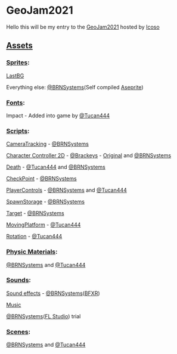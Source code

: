 # GeoJam2021

Hello this will be my entry to the [GeoJam2021](https://itch.io/jam/geojam-2021) hosted by [Icoso](https://www.youtube.com/channel/UCL7FCx3MrwKGYFEs91Lz0yg)

## [Assets](https://github.com/BRNSystems/GeoJam2021/tree/master/Assets/)


### [Sprites](https://github.com/BRNSystems/GeoJam2021/tree/master/Sprites/):
[LastBG](https://github.com/BRNSystems/GeoJam2021/tree/master/Sprites/Background/LastBG.png) 

Everything else: [@BRNSystems](https://github.com/BRNSystems/)(Self compiled [Aseprite](https://www.aseprite.org/))

### [Fonts](https://github.com/BRNSystems/GeoJam2021/tree/master/Fonts/):

Impact - Added into game by [@Tucan444](https://github.com/Tucan444/)

### [Scripts](https://github.com/BRNSystems/GeoJam2021/tree/master/Assets/Scripts/):

[CameraTracking](https://github.com/BRNSystems/GeoJam2021/blob/master/Assets/Scripts/CameraTracking.cs) - [@BRNSystems](https://github.com/BRNSystems/)

[Character Controller 2D](https://github.com/BRNSystems/GeoJam2021/blob/master/Assets/Scripts/CharacterController2D.cs) -  [@Brackeys](https://github.com/Brackeys/) - [Original](https://github.com/Brackeys/2D-Character-Controller/blob/master/CharacterController2D.cs) and [@BRNSystems](https://github.com/BRNSystems/)

[Death](https://github.com/BRNSystems/GeoJam2021/blob/master/Assets/Scripts/Death.cs) - [@Tucan444](https://github.com/Tucan444/) and [@BRNSystems](https://github.com/BRNSystems/)

[CheckPoint](https://github.com/BRNSystems/GeoJam2021/blob/master/Assets/Scripts/Checkpoint.cs) - [@BRNSystems](https://github.com/BRNSystems/)

[PlayerControls](https://github.com/BRNSystems/GeoJam2021/blob/master/Assets/Scripts/PlayerControls.cs) - [@BRNSystems](https://github.com/BRNSystems/) and [@Tucan444](https://github.com/Tucan444/)

[SpawnStorage](https://github.com/BRNSystems/GeoJam2021/blob/master/Assets/Scripts/SpawnStorage.cs) - [@BRNSystems](https://github.com/BRNSystems/)

[Target](https://github.com/BRNSystems/GeoJam2021/blob/master/Assets/Scripts/Target.cs) - [@BRNSystems](https://github.com/BRNSystems/)

[MovingPlatform](https://github.com/BRNSystems/GeoJam2021/blob/master/Assets/Scripts/MovingPlatform.cs) - [@Tucan444](https://github.com/Tucan444/)

[Rotation](https://github.com/BRNSystems/GeoJam2021/blob/master/Assets/Scripts/Rotation.cs) - [@Tucan444](https://github.com/Tucan444/)


### [Physic Materials](https://github.com/BRNSystems/GeoJam2021/tree/master/Physic_Materials/):

[@BRNSystems](https://github.com/BRNSystems/) and [@Tucan444](https://github.com/Tucan444/)

### [Sounds](https://github.com/BRNSystems/GeoJam2021/tree/master/Sounds):

[Sound effects](https://github.com/BRNSystems/GeoJam2021/tree/master/SFX/) - [@BRNSystems](https://github.com/BRNSystems/)([BFXR](https://www.bfxr.net/))

[Music](https://github.com/BRNSystems/GeoJam2021/tree/master/Music/)

[@BRNSystems](https://github.com/BRNSystems/)([FL Studio](https://www.image-line.com/fl-studio/)) trial

### [Scenes](https://github.com/BRNSystems/GeoJam2021/tree/master/Scenes/):

[@BRNSystems](https://github.com/BRNSystems/) and [@Tucan444](https://github.com/Tucan444/)
